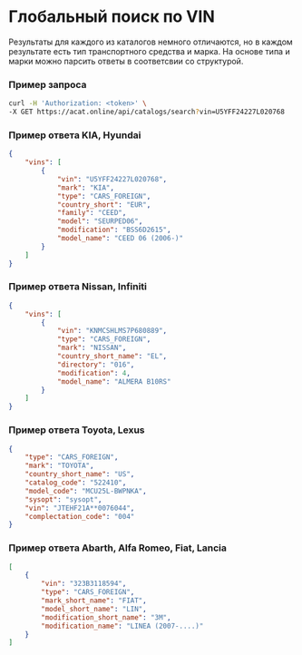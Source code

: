 # Глобальный поиск по VIN

Результаты для каждого из каталогов немного отличаются,
но в каждом результате есть тип транспортного средства и марка.
На основе типа и марки можно парсить ответы в соответсвии со структурой.

### Пример запроса

```bash
curl -H 'Authorization: <token>' \
-X GET https://acat.online/api/catalogs/search?vin=U5YFF24227L020768
```

### Пример ответа KIA, Hyundai

```json
{
    "vins": [
        {
            "vin": "U5YFF24227L020768",
            "mark": "KIA",
            "type": "CARS_FOREIGN",
            "country_short": "EUR",
            "family": "CEED",
            "model": "SEURPED06",
            "modification": "BSS6D2615",
            "model_name": "CEED 06 (2006-)"
        }
    ]
}
```

### Пример ответа Nissan, Infiniti

```json
{
    "vins": [
        {
            "vin": "KNMCSHLMS7P680889",
            "type": "CARS_FOREIGN",
            "mark": "NISSAN",
            "country_short_name": "EL",
            "directory": "016",
            "modification": 4,
            "model_name": "ALMERA B10RS"
        }
    ]
}
```

### Пример ответа Toyota, Lexus

```json
{
    "type": "CARS_FOREIGN",
    "mark": "TOYOTA",
    "country_short_name": "US",
    "catalog_code": "522410",
    "model_code": "MCU25L-BWPNKA",
    "sysopt": "sysopt",
    "vin": "JTEHF21A**0076044",
    "complectation_code": "004"
}
```

### Пример ответа Abarth, Alfa Romeo, Fiat, Lancia

```json
[
    {
        "vin": "323B3118594",
        "type": "CARS_FOREIGN",
        "mark_short_name": "FIAT",
        "model_short_name": "LIN",
        "modification_short_name": "3M",
        "modification_name": "LINEA (2007-....)"
    }
]
```